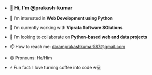 - ### 👋 Hi, I’m @prakash-kumar

- 👀 I’m interested in **Web Development using Python**
- 🌱 I’m currently working with **Viprata Software SOlutions**
- 💞️ I’m looking to collaborate on **Python-based web and data projects**
- 📫 How to reach me: daramprakashkumar587@gmail.com
- 😄 Pronouns: He/Him
- ⚡ Fun fact: I love turning coffee into code ☕💻


<!---
prakash-python/prakash-python is a ✨ special ✨ repository because its `README.md` (this file) appears on your GitHub profile.
You can click the Preview link to take a look at your changes.
--->
